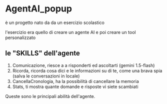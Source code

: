 # AgentAI_popup

è un progetto nato da da un esercizio scolastico

l'esercizio era quello di creare un agente AI e poi creare un tool personalizzato

## le "SKILLS" dell'agente

1) Comunicazione, riesce a a risponderti ed ascoltarti (gemini 1.5-flash)
2) Ricorda, ricorda cosa dici e le informazioni su di te, come una brava spia (salva le conversazioni in locale)
3) CancellaCronologia, ha la possibilità di cancellare la memoria
4) Stats, ti mostra quante domande e risposte vi siete scambiati

Queste sono le principali abilità dell'agente.
